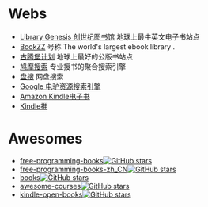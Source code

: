 

# Webs

- [Library Genesis 创世纪图书馆](http://gen.lib.rus.ec/) 地球上最牛英文电子书站点 
- [BookZZ](http://www.bookzz.org/)  号称 The world's largest ebook library .
- [古腾堡计划](http://www.gutenberg.org/) 地球上最好的公版书站点 
- [鸠摩搜索](https://www.jiumodiary.com/) 专业搜书的聚合搜索引擎 
- [盘搜](http://www.pansou.com/) 网盘搜索 
- [Google 电驴资源搜索引擎](https://cse.google.com/cse/home?cx=006422944775554126616:gbrsbrjbfug) 
- [Amazon Kindle电子书](https://www.amazon.cn/) 
- [Kindle推](http://www.kindlepush.com/main) 


# Awesomes
- [free-programming-books](https://github.com/EbookFoundation/free-programming-books)[![GitHub stars](https://img.shields.io/github/stars/EbookFoundation/free-programming-books.svg?style=social&label=Star)](https://github.com/EbookFoundation/free-programming-books)
- [free-programming-books-zh_CN](https://github.com/justjavac/free-programming-books-zh_CN)[![GitHub stars](https://img.shields.io/github/stars/justjavac/free-programming-books-zh_CN.svg?style=social&label=Star)](https://github.com/justjavac/free-programming-books-zh_CN)
- [books](https://github.com/programthink/books)[![GitHub stars](https://img.shields.io/github/stars/programthink/books.svg?style=social&label=Star)](https://github.com/programthink/books)
- [awesome-courses](https://github.com/prakhar1989/awesome-courses)[![GitHub stars](https://img.shields.io/github/stars/prakhar1989/awesome-courses.svg?style=social&label=Star)](https://github.com/prakhar1989/awesome-courses)
- [kindle-open-books](https://github.com/ericzhang-cn/kindle-open-books)[![GitHub stars](https://img.shields.io/github/stars/ericzhang-cn/kindle-open-books.svg?style=social&label=Star)](https://github.com/ericzhang-cn/kindle-open-books)






